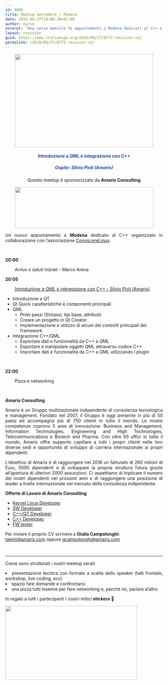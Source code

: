 ```yaml
---
id: 8805
title: Meetup Settembre / Modena
date: 2018-09-27T18:08:39+02:00
author: marco
excerpt: "Una serie mensile di appuntamenti a Modena dedicati al C++ e organizzati in collaborazione con l'associazione ConoscereLinux. Ad ogni serata la condivisione di un'esperienza o di una storia che riguarda il nostro linguaggio preferito."
layout: revision
guid: https://www.italiancpp.org/2018/09/27/8772-revision-v1/
permalink: /2018/09/27/8772-revision-v1/
---
```

<center>
</center>

<center>
  <a href="https://www.italiancpp.org/wp-content/uploads/2018/08/meetup-mo0918.png"><img loading="lazy" class="aligncenter wp-image-8773" src="https://www.italiancpp.org/wp-content/uploads/2018/08/meetup-mo0918.png" alt="" width="442" height="298" srcset="http://192.168.64.2/wordpress/wp-content/uploads/2018/08/meetup-mo0918.png 1533w, http://192.168.64.2/wordpress/wp-content/uploads/2018/08/meetup-mo0918-300x203.png 300w, http://192.168.64.2/wordpress/wp-content/uploads/2018/08/meetup-mo0918-768x519.png 768w, http://192.168.64.2/wordpress/wp-content/uploads/2018/08/meetup-mo0918-1024x691.png 1024w, http://192.168.64.2/wordpress/wp-content/uploads/2018/08/meetup-mo0918-600x405.png 600w" sizes="(max-width: 442px) 100vw, 442px" /></a>
</center>

<h4 style="text-align: center;">
  <span style="color: #2945a4;">Introduzione a QML e integrazione con C++</span>
</h4>

<h5 style="text-align: center;">
  <span style="color: #2945a4;">Ospite: <em>Silvio Pioli (Amaris)</em></span>
</h5>

<p style="text-align: center;">
  Questo meetup è sponsorizzato da <strong>Amaris Consulting</strong>
</p>

<p style="text-align: center;">
  <a href="https://www.amaris.com"><img loading="lazy" class="aligncenter wp-image-8776" src="https://www.italiancpp.org/wp-content/uploads/2018/08/Amaris-_-Consulting-Logo.png" alt="" width="443" height="131" srcset="http://192.168.64.2/wordpress/wp-content/uploads/2018/08/Amaris-_-Consulting-Logo.png 922w, http://192.168.64.2/wordpress/wp-content/uploads/2018/08/Amaris-_-Consulting-Logo-300x89.png 300w, http://192.168.64.2/wordpress/wp-content/uploads/2018/08/Amaris-_-Consulting-Logo-768x227.png 768w, http://192.168.64.2/wordpress/wp-content/uploads/2018/08/Amaris-_-Consulting-Logo-600x177.png 600w" sizes="(max-width: 443px) 100vw, 443px" /></a>
</p>

<p style="text-align: justify;">
  Un nuovo appuntamento a <strong>Modena</strong> dedicato al C++ organizzato in collaborazione con l&#8217;associazione <a href="http://conoscerelinux.org">ConoscereLinux</a>.
</p>

<p style="text-align: justify;">
  <span style="color: #ffffff;"> </span>
</p>

<p style="text-align: justify;">
  <strong>20:00</strong>
</p>

<p style="text-align: justify; padding-left: 30px;">
  <em>Arrivo e saluti iniziali</em> &#8211; Marco Arena
</p>

<p style="text-align: justify;">
  <strong>20:05</strong>
</p>

<p style="text-align: justify; padding-left: 30px;">
  <a href="https://conoscerelinux.org/wp-content/uploads/2018/08/QML-C.pptx"><em>Introduzione a QML e integrazione con C++ </em>&#8211; Silvio Pioli (Amaris)</a>
</p>

  * Introduzione a QT
  * Qt Quick caratteristiche e componenti principali
  * QML 
      * Primi passi (Sintassi, tipi base, attributi)
      * Creare un progetto in Qt Creator
      * Implementazione e utilizzo di alcuni dei controlli principali del framework
  * Integrazione C++/QML 
      * Esportare dati e funzionalità da C++ a QML
      * Esportare e manipolare oggetti QML attraverso codice C++
      * Importare dati e funzionalità da C++ a QML utilizzando i plugin

&nbsp;

**22:00**

<p style="padding-left: 30px;">
  Pizza e networking
</p>

&nbsp;

**Amaris Consulting**

<p style="text-align: justify;">
  Amaris è un Gruppo multinazionale indipendente di consulenza tecnologica e management. Fondato nel 2007, il Gruppo è oggi presente in più di 50 paesi ed accompagna più di 750 clienti in tutto il mondo. Le nostre competenze coprono 5 aree di innovazione: Business and Management, Information Technologies, Engineering and High Technologies, Telecommunications e Biotech and Pharma. Con oltre 65 uffici in tutto il mondo, Amaris offre supporto capillare a tutti i propri clienti nelle loro diverse sedi e opportunità di sviluppo di carriera internazionale ai propri dipendenti.
</p>

<p style="text-align: justify;">
  L&#8217;obiettivo di Amaris è di raggiungere nel 2018 un fatturato di 260 milioni di Euro, 5000 dipendenti e di sviluppare la propria struttura futura grazie all&#8217;apertura di ulteriori 2000 assunzioni. Ci aspettiamo di triplicare il numero dei nostri dipendenti nei prossimi anni e di raggiungere una posizione di leader a livello internazionale nel mercato della consulenza indipendente.
</p>

<p style="text-align: justify;">
  <strong>Offerte di Lavoro di Amaris Consulting</strong>
</p>

  * [Kernel Linux Developer](https://www.amaris.com/amaris-careers-page/home/home-page-v2/job-offer-overview1/job-offer-detail1?jobId=10069)
  * [SW Developer](https://www.amaris.com/amaris-careers-page/home/home-page-v2/job-offer-overview1/job-offer-detail1?jobId=12548)
  * [C++/QT Developer](https://www.amaris.com/amaris-careers-page/home/home-page-v2/job-offer-overview1/job-offer-detail1?jobId=12079)
  * [C++ Developer](https://www.amaris.com/amaris-careers-page/home/home-page-v2/job-offer-overview1/job-offer-detail1?jobId=12097)
  * [FW tester](https://www.amaris.com/amaris-careers-page/home/home-page-v2/job-offer-overview1/job-offer-detail1?jobId=11890)

Per inviare il proprio CV scrivere a **Giulia Campolonghi**:  
<talent@amaris.com> oppure <gcampolonghi@amaris.com>

&nbsp;

* * *

<p style="text-align: justify;">
  Come sono strutturati i nostri meetup serali:
</p>

<li style="text-align: justify;">
  presentazione tecnica con formato a scelta dello speaker (talk frontale, workshop, live coding, ecc)
</li>
<li style="text-align: justify;">
  spazio fare domande e confrontarsi
</li>
<li style="text-align: justify;">
  una pizza tutti insieme per fare networking e, perché no, parlare d&#8217;altro
</li>

In regalo a tutti i partecipanti i nostri mitici **stickers** 🙂

<img loading="lazy" class="aligncenter wp-image-8426" src="http://www.italiancpp.org/wp-content/uploads/2013/06/stickers-1.jpg" alt="" width="422" height="237" srcset="http://192.168.64.2/wordpress/wp-content/uploads/2013/06/stickers-1.jpg 800w, http://192.168.64.2/wordpress/wp-content/uploads/2013/06/stickers-1-300x168.jpg 300w, http://192.168.64.2/wordpress/wp-content/uploads/2013/06/stickers-1-768x430.jpg 768w, http://192.168.64.2/wordpress/wp-content/uploads/2013/06/stickers-1-600x336.jpg 600w" sizes="(max-width: 422px) 100vw, 422px" />